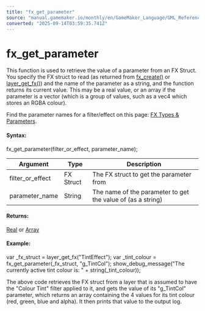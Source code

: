 ```yaml
---
title: "fx_get_parameter"
source: "manual.gamemaker.io/monthly/en/GameMaker_Language/GML_Reference/Asset_Management/Rooms/Filter_Effect_Layers/fx_get_parameter.htm"
converted: "2025-09-14T03:59:35.741Z"
---
```


# fx\_get\_parameter

This function is used to retrieve the value of a parameter from an FX Struct. You specify the FX struct to read (as returned from [fx\_create()](fx_create.md) or [layer\_get\_fx()](../../../../../../../../GameMaker_Language/GML_Reference/Asset_Management/Rooms/Filter_Effect_Layers/layer_get_fx.md)) and the name of the parameter as a string, and the function returns its current value. This may be a real value, or an array if the parameter is a vector (which is a group of values, such as a vec4 which stores an RGBA colour).

Find the parameter names for a filter/effect on this page: [FX Types & Parameters](../../../../../The_Asset_Editors/Room_Properties/FX/All_Filter_Effect_Types.md).

#### Syntax:

fx\_get\_parameter(filter\_or\_effect, parameter\_name);

| Argument | Type | Description |
| --- | --- | --- |
| filter_or_effect | FX Struct | The FX struct to get the parameter from |
| parameter_name | String | The name of the parameter to get the value of (as a string) |

#### Returns:

[Real](../../../../GML_Overview/Data_Types.md) or [Array](../../../../GML_Overview/Arrays.md)

#### Example:

var \_fx\_struct = layer\_get\_fx("TintEffect");
var \_tint\_colour = fx\_get\_parameter(\_fx\_struct, "g\_TintCol");
show\_debug\_message("The currently active tint colour is: " + string(\_tint\_colour));

The above code retrieves the FX struct from a layer that is assumed to have the "Colour Tint" filter applied to it, and gets the value of its "g\_TintCol" parameter, which returns an array containing the 4 values for its tint colour (red, green, blue and alpha). It then prints that value to the output log.